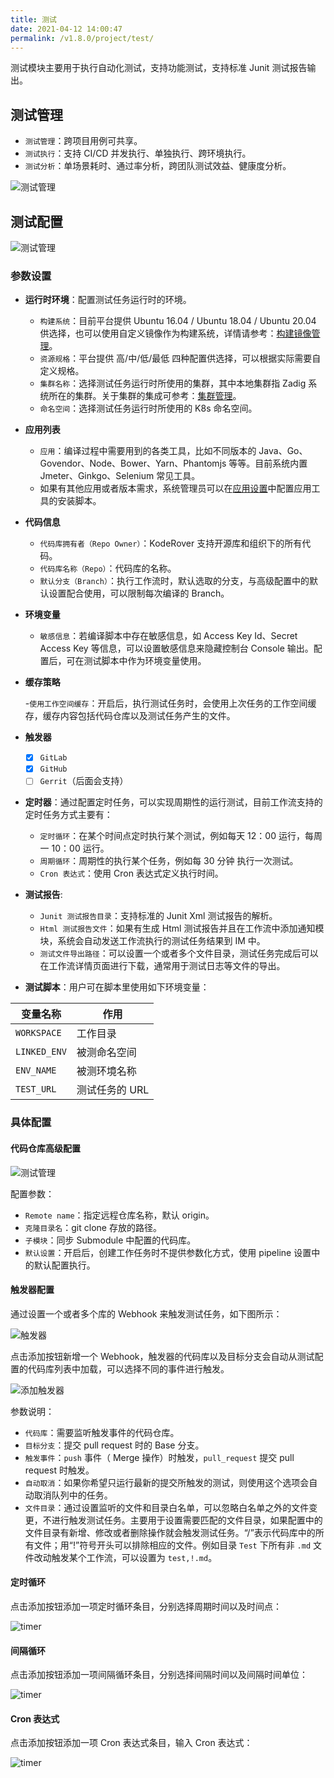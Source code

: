 ```yaml
---
title: 测试
date: 2021-04-12 14:00:47
permalink: /v1.8.0/project/test/
---
```


测试模块主要用于执行自动化测试，支持功能测试，支持标准 Junit 测试报告输出。

## 测试管理

- `测试管理`：跨项目用例可共享。
- `测试执行`：支持 CI/CD 并发执行、单独执行、跨环境执行。
- `测试分析`：单场景耗时、通过率分析，跨团队测试效益、健康度分析。

![测试管理](./_images/test.png)

## 测试配置

![测试管理](./_images/add-test.png)

### 参数设置

- **运行时环境**：配置测试任务运行时的环境。

  - `构建系统`：目前平台提供 Ubuntu 16.04 / Ubuntu 18.04 / Ubuntu 20.04 供选择，也可以使用自定义镜像作为构建系统，详情请参考：[构建镜像管理](/v1.8.0/settings/custom-image/#步骤-1-生成构建镜像)。
  - `资源规格`：平台提供 高/中/低/最低 四种配置供选择，可以根据实际需要自定义规格。
  - `集群名称`：选择测试任务运行时所使用的集群，其中本地集群指 Zadig 系统所在的集群。关于集群的集成可参考：[集群管理](/v1.8.0/pages/cluster_manage/)。
  - `命名空间`：选择测试任务运行时所使用的 K8s 命名空间。

- **应用列表**

  - `应用`：编译过程中需要用到的各类工具，比如不同版本的 Java、Go、Govendor、Node、Bower、Yarn、Phantomjs 等等。目前系统内置 Jmeter、Ginkgo、Selenium 常见工具。
  - 如果有其他应用或者版本需求，系统管理员可以在[应用设置](/v1.8.0/settings/app/)中配置应用工具的安装脚本。

- **代码信息**

  - `代码库拥有者（Repo Owner）`：KodeRover 支持开源库和组织下的所有代码。
  - `代码库名称（Repo）`：代码库的名称。
  - `默认分支（Branch）`：执行工作流时，默认选取的分支，与高级配置中的默认设置配合使用，可以限制每次编译的 Branch。

- **环境变量**

  - `敏感信息`：若编译脚本中存在敏感信息，如 Access Key Id、Secret Access Key 等信息，可以设置敏感信息来隐藏控制台 Console 输出。配置后，可在测试脚本中作为环境变量使用。

- **缓存策略**

  -`使用工作空间缓存`：开启后，执行测试任务时，会使用上次任务的工作空间缓存，缓存内容包括代码仓库以及测试任务产生的文件。

- **触发器**

  - [x] `GitLab`
  - [x] `GitHub`
  - [ ] `Gerrit`（后面会支持）

- **定时器**：通过配置定时任务，可以实现周期性的运行测试，目前工作流支持的定时任务方式主要有：

  - `定时循环`：在某个时间点定时执行某个测试，例如每天 12：00 运行，每周一 10：00 运行。
  - `周期循环`：周期性的执行某个任务，例如每 30 分钟 执行一次测试。
  - `Cron 表达式`：使用 Cron 表达式定义执行时间。

- **测试报告**:

  - `Junit 测试报告目录`：支持标准的 Junit Xml 测试报告的解析。
  - `Html 测试报告文件`：如果有生成 Html 测试报告并且在工作流中添加通知模块，系统会自动发送工作流执行的测试任务结果到 IM 中。
  - `测试文件导出路径`：可以设置一个或者多个文件目录，测试任务完成后可以在工作流详情页面进行下载，通常用于测试日志等文件的导出。

- **测试脚本**：用户可在脚本里使用如下环境变量：

| 变量名称     | 作用         |
| ------------ | ------------ |
| `WORKSPACE`  | 工作目录     |
| `LINKED_ENV` | 被测命名空间  |
| `ENV_NAME`   | 被测环境名称  |
| `TEST_URL`   | 测试任务的 URL|

### 具体配置

#### 代码仓库高级配置

![测试管理](./_images/advanced-oauth.png)

配置参数：

- `Remote name`：指定远程仓库名称，默认 origin。
- `克隆目录名`：git clone 存放的路径。
- `子模块`：同步 Submodule 中配置的代码库。
- `默认设置`：开启后，创建工作任务时不提供参数化方式，使用 pipeline 设置中的默认配置执行。

#### 触发器配置

通过设置一个或者多个库的 Webhook 来触发测试任务，如下图所示：

![触发器](./_images/trigger.png)

点击添加按钮新增一个 Webhook，触发器的代码库以及目标分支会自动从测试配置的代码库列表中加载，可以选择不同的事件进行触发。

![添加触发器](./_images/add_trigger.png)

参数说明：

- `代码库`：需要监听触发事件的代码仓库。
- `目标分支`：提交 pull request 时的 Base 分支。
- `触发事件`：`push` 事件（ Merge 操作）时触发，`pull_request` 提交 pull request 时触发。
- `自动取消`：如果你希望只运行最新的提交所触发的测试，则使用这个选项会自动取消队列中的任务。
- `文件目录`：通过设置监听的文件和目录白名单，可以忽略白名单之外的文件变更，不进行触发测试任务。主要用于设置需要匹配的文件目录，如果配置中的文件目录有新增、修改或者删除操作就会触发测试任务。“/”表示代码库中的所有文件；用“!”符号开头可以排除相应的文件。例如目录 `Test` 下所有非 `.md` 文件改动触发某个工作流，可以设置为 `test,!.md`。

#### 定时循环

点击添加按钮添加一项定时循环条目，分别选择周期时间以及时间点：

![timer](./_images/fixed_timer.png)

#### 间隔循环

点击添加按钮添加一项间隔循环条目，分别选择间隔时间以及间隔时间单位：

![timer](./_images/space_timer.png)

#### Cron 表达式

点击添加按钮添加一项 Cron 表达式条目，输入 Cron 表达式：

![timer](./_images/cron_timer.png)

